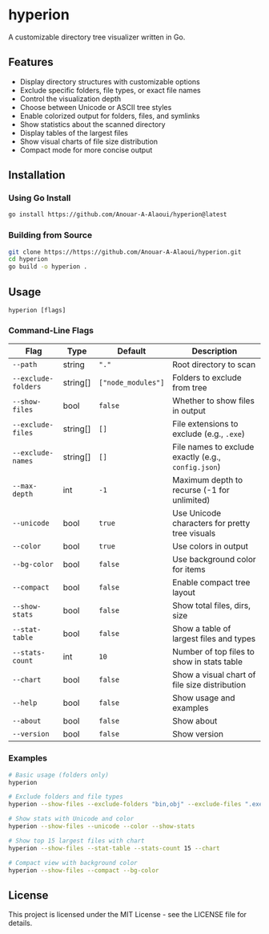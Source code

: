# hyperion

A customizable directory tree visualizer written in Go.

## Features

- Display directory structures with customizable options
- Exclude specific folders, file types, or exact file names
- Control the visualization depth
- Choose between Unicode or ASCII tree styles
- Enable colorized output for folders, files, and symlinks
- Show statistics about the scanned directory
- Display tables of the largest files
- Show visual charts of file size distribution
- Compact mode for more concise output

## Installation

### Using Go Install

```bash
go install https://github.com/Anouar-A-Alaoui/hyperion@latest
```

### Building from Source

```bash
git clone https://https://github.com/Anouar-A-Alaoui/hyperion.git
cd hyperion
go build -o hyperion .
```

## Usage

```
hyperion [flags]
```

### Command-Line Flags

| Flag                | Type      | Default            | Description                                         |
| ------------------- | --------- | ------------------ | --------------------------------------------------- |
| `--path`            | string    | `"."`              | Root directory to scan                              |
| `--exclude-folders` | string[]  | `["node_modules"]` | Folders to exclude from tree                        |
| `--show-files`      | bool      | `false`            | Whether to show files in output                     |
| `--exclude-files`   | string[]  | `[]`               | File extensions to exclude (e.g., `.exe`)           |
| `--exclude-names`   | string[]  | `[]`               | File names to exclude exactly (e.g., `config.json`) |
| `--max-depth`       | int       | `-1`               | Maximum depth to recurse (-1 for unlimited)         |
| `--unicode`         | bool      | `true`             | Use Unicode characters for pretty tree visuals      |
| `--color`           | bool      | `true`             | Use colors in output                                |
| `--bg-color`        | bool      | `false`            | Use background color for items                      |
| `--compact`         | bool      | `false`            | Enable compact tree layout                          |
| `--show-stats`      | bool      | `false`            | Show total files, dirs, size                        |
| `--stat-table`      | bool      | `false`            | Show a table of largest files and types             |
| `--stats-count`     | int       | `10`               | Number of top files to show in stats table          |
| `--chart`           | bool      | `false`            | Show a visual chart of file size distribution       |
| `--help`            | bool      | `false`            | Show usage and examples                             |
| `--about`           | bool      | `false`            | Show about                                          |
| `--version`         | bool      | `false`            | Show version                                        |

### Examples

```bash
# Basic usage (folders only)
hyperion

# Exclude folders and file types
hyperion --show-files --exclude-folders "bin,obj" --exclude-files ".exe,.dll"

# Show stats with Unicode and color
hyperion --show-files --unicode --color --show-stats

# Show top 15 largest files with chart
hyperion --show-files --stat-table --stats-count 15 --chart

# Compact view with background color
hyperion --show-files --compact --bg-color
```

## License

This project is licensed under the MIT License - see the LICENSE file for details.
